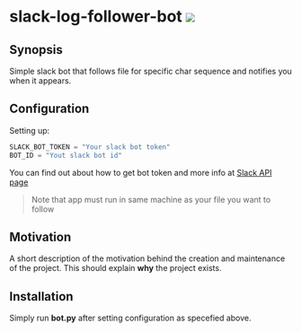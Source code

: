 # slack-log-follower-bot ![](http://blog.jlstudio03.com/wp-content/uploads/2016/01/slackbot-50x50.jpg)

## Synopsis

Simple slack bot that follows file for specific char sequence and notifies you when it appears.

## Configuration

Setting up:

```python
SLACK_BOT_TOKEN = "Your slack bot token"
BOT_ID = "Yout slack bot id"
```

You can find out about how to get bot token and more info at [Slack API page](https://api.slack.com/)

> Note that app must run in same machine as your file you want to follow

## Motivation

A short description of the motivation behind the creation and maintenance of the project. This should explain **why** the project exists.

## Installation

Simply run **bot.py** after setting configuration as specefied above.

